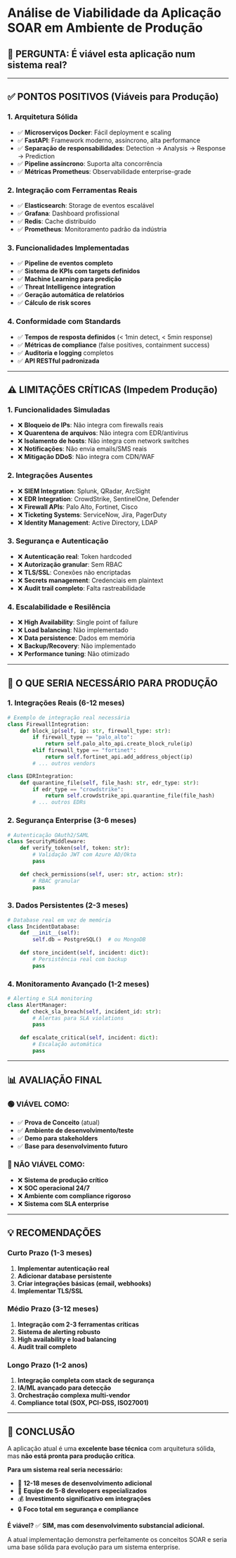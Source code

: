# Análise de Viabilidade da Aplicação SOAR em Ambiente de Produção

## 🎯 **PERGUNTA**: É viável esta aplicação num sistema real?

---

## ✅ **PONTOS POSITIVOS (Viáveis para Produção)**

### **1. Arquitetura Sólida**
- ✅ **Microserviços Docker**: Fácil deployment e scaling
- ✅ **FastAPI**: Framework moderno, assíncrono, alta performance
- ✅ **Separação de responsabilidades**: Detection → Analysis → Response → Prediction
- ✅ **Pipeline assíncrono**: Suporta alta concorrência
- ✅ **Métricas Prometheus**: Observabilidade enterprise-grade

### **2. Integração com Ferramentas Reais**
- ✅ **Elasticsearch**: Storage de eventos escalável
- ✅ **Grafana**: Dashboard profissional
- ✅ **Redis**: Cache distribuído
- ✅ **Prometheus**: Monitoramento padrão da indústria

### **3. Funcionalidades Implementadas**
- ✅ **Pipeline de eventos completo**
- ✅ **Sistema de KPIs com targets definidos**
- ✅ **Machine Learning para predição**
- ✅ **Threat Intelligence integration**
- ✅ **Geração automática de relatórios**
- ✅ **Cálculo de risk scores**

### **4. Conformidade com Standards**
- ✅ **Tempos de resposta definidos** (< 1min detect, < 5min response)
- ✅ **Métricas de compliance** (false positives, containment success)
- ✅ **Auditoria e logging** completos
- ✅ **API RESTful padronizada**

---

## ⚠️ **LIMITAÇÕES CRÍTICAS (Impedem Produção)**

### **1. Funcionalidades Simuladas**
- ❌ **Bloqueio de IPs**: Não integra com firewalls reais
- ❌ **Quarentena de arquivos**: Não integra com EDR/antivírus
- ❌ **Isolamento de hosts**: Não integra com network switches
- ❌ **Notificações**: Não envia emails/SMS reais
- ❌ **Mitigação DDoS**: Não integra com CDN/WAF

### **2. Integrações Ausentes**
- ❌ **SIEM Integration**: Splunk, QRadar, ArcSight
- ❌ **EDR Integration**: CrowdStrike, SentinelOne, Defender
- ❌ **Firewall APIs**: Palo Alto, Fortinet, Cisco
- ❌ **Ticketing Systems**: ServiceNow, Jira, PagerDuty
- ❌ **Identity Management**: Active Directory, LDAP

### **3. Segurança e Autenticação**
- ❌ **Autenticação real**: Token hardcoded
- ❌ **Autorização granular**: Sem RBAC
- ❌ **TLS/SSL**: Conexões não encriptadas
- ❌ **Secrets management**: Credenciais em plaintext
- ❌ **Audit trail completo**: Falta rastreabilidade

### **4. Escalabilidade e Resilência**
- ❌ **High Availability**: Single point of failure
- ❌ **Load balancing**: Não implementado
- ❌ **Data persistence**: Dados em memória
- ❌ **Backup/Recovery**: Não implementado
- ❌ **Performance tuning**: Não otimizado

---

## 🔄 **O QUE SERIA NECESSÁRIO PARA PRODUÇÃO**

### **1. Integrações Reais (6-12 meses)**
```python
# Exemplo de integração real necessária
class FirewallIntegration:
    def block_ip(self, ip: str, firewall_type: str):
        if firewall_type == "palo_alto":
            return self.palo_alto_api.create_block_rule(ip)
        elif firewall_type == "fortinet":
            return self.fortinet_api.add_address_object(ip)
        # ... outros vendors

class EDRIntegration:
    def quarantine_file(self, file_hash: str, edr_type: str):
        if edr_type == "crowdstrike":
            return self.crowdstrike_api.quarantine_file(file_hash)
        # ... outros EDRs
```

### **2. Segurança Enterprise (3-6 meses)**
```python
# Autenticação OAuth2/SAML
class SecurityMiddleware:
    def verify_token(self, token: str):
        # Validação JWT com Azure AD/Okta
        pass
    
    def check_permissions(self, user: str, action: str):
        # RBAC granular
        pass
```

### **3. Dados Persistentes (2-3 meses)**
```python
# Database real em vez de memória
class IncidentDatabase:
    def __init__(self):
        self.db = PostgreSQL()  # ou MongoDB
        
    def store_incident(self, incident: dict):
        # Persistência real com backup
        pass
```

### **4. Monitoramento Avançado (1-2 meses)**
```python
# Alerting e SLA monitoring
class AlertManager:
    def check_sla_breach(self, incident_id: str):
        # Alertas para SLA violations
        pass
    
    def escalate_critical(self, incident: dict):
        # Escalação automática
        pass
```

---

## 📊 **AVALIAÇÃO FINAL**

### **🟢 VIÁVEL COMO:**
- ✅ **Prova de Conceito** (atual)
- ✅ **Ambiente de desenvolvimento/teste**
- ✅ **Demo para stakeholders**
- ✅ **Base para desenvolvimento futuro**

### **🔴 NÃO VIÁVEL COMO:**
- ❌ **Sistema de produção crítico**
- ❌ **SOC operacional 24/7**
- ❌ **Ambiente com compliance rigoroso**
- ❌ **Sistema com SLA enterprise**

---

## 💡 **RECOMENDAÇÕES**

### **Curto Prazo (1-3 meses)**
1. **Implementar autenticação real**
2. **Adicionar database persistente**
3. **Criar integrações básicas (email, webhooks)**
4. **Implementar TLS/SSL**

### **Médio Prazo (3-12 meses)**
1. **Integração com 2-3 ferramentas críticas**
2. **Sistema de alerting robusto**
3. **High availability e load balancing**
4. **Audit trail completo**

### **Longo Prazo (1-2 anos)**
1. **Integração completa com stack de segurança**
2. **IA/ML avançado para detecção**
3. **Orchestração complexa multi-vendor**
4. **Compliance total (SOX, PCI-DSS, ISO27001)**

---

## 🎯 **CONCLUSÃO**

A aplicação atual é uma **excelente base técnica** com arquitetura sólida, mas **não está pronta para produção crítica**. 

**Para um sistema real seria necessário:**
- 📅 **12-18 meses de desenvolvimento adicional**
- 👥 **Equipe de 5-8 developers especializados**
- 💰 **Investimento significativo em integrações**
- 🔒 **Foco total em segurança e compliance**

**É viável?** ✅ **SIM, mas com desenvolvimento substancial adicional.**

A atual implementação demonstra perfeitamente os conceitos SOAR e seria uma base sólida para evolução para um sistema enterprise.
